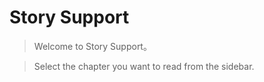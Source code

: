 # Story Support

> Welcome to Story Support。

> Select the chapter you want to read from the sidebar.